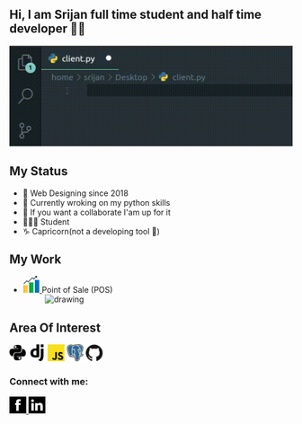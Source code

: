 ## Hi, I am Srijan full time student and half time developer 👋🏾
![](hello.gif)

## My Status
- 🔭 Web Designing since 2018
- 🌱 Currently wroking on my python skills
- 👯 If you want a collaborate I'am up for it 
- 🧑🏿‍🎓 Student
- ♑ Capricorn(not a developing tool 🤣)

## My Work
- <a href="https://pos.returnzero.com.np/demo/"><img src="statistics.svg" alt="drawing" width="30"/> 
</a> Point of Sale (POS) <br>
&nbsp;&nbsp;&nbsp;&nbsp;&nbsp;&nbsp;&nbsp;&nbsp;&nbsp;&nbsp;<img src="https://external-content.duckduckgo.com/iu/?u=https%3A%2F%2Fwww.cattani.it%2Fwp-content%2Fuploads%2F2016%2F08%2Fajax-loading.gif&f=1&nofb=1" alt="drawing" width="35"/>

## Area Of Interest
<a href="#"><img src="python.svg" alt="drawing" width="30"/></a>
<a href="#"><img src="django.svg" alt="drawing" width="30"/></a>
<a href="#"><img src="javascript.svg" alt="drawing" width="30"/></a>
<a href="#"><img src="postgresql.svg" alt="drawing" width="30"/></a>
<a><img src="github.svg" alt="drawing" width="30"/></a>


### Connect with me:
<a href="https://www.facebook.com/srijan.pokhrel.35"><img src="facebook.svg" alt="drawing" width="30"/>
</a>
<a href="https://www.linkedin.com/in/srijan-pokhrel-598b661ba/"><img src="linkedin.svg" alt="drawing" width="30"/>
</a>





